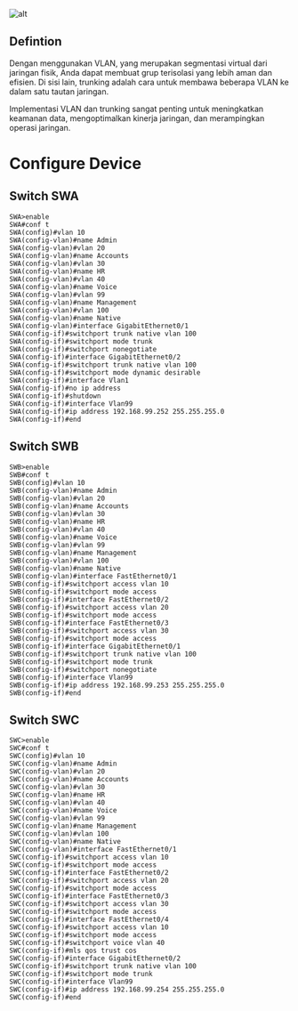 ![alt](https://a5m9a8c3.rocketcdn.me/wp-content/uploads/2020/02/3.6.1-Packet-Tracer-Implement-VLANs-and-Trunking.jpg)

## Defintion
Dengan menggunakan VLAN, yang merupakan segmentasi virtual dari jaringan fisik, Anda dapat membuat grup terisolasi yang lebih aman dan efisien. Di sisi lain, trunking adalah cara untuk membawa beberapa VLAN ke dalam satu tautan jaringan.

Implementasi VLAN dan trunking sangat penting untuk meningkatkan keamanan data, mengoptimalkan kinerja jaringan, dan merampingkan operasi jaringan.
# Configure Device
## Switch SWA
    SWA>enable
    SWA#conf t
    SWA(config)#vlan 10
    SWA(config-vlan)#name Admin
    SWA(config-vlan)#vlan 20
    SWA(config-vlan)#name Accounts
    SWA(config-vlan)#vlan 30
    SWA(config-vlan)#name HR
    SWA(config-vlan)#vlan 40
    SWA(config-vlan)#name Voice
    SWA(config-vlan)#vlan 99
    SWA(config-vlan)#name Management
    SWA(config-vlan)#vlan 100
    SWA(config-vlan)#name Native
    SWA(config-vlan)#interface GigabitEthernet0/1
    SWA(config-if)#switchport trunk native vlan 100
    SWA(config-if)#switchport mode trunk
    SWA(config-if)#switchport nonegotiate
    SWA(config-if)#interface GigabitEthernet0/2
    SWA(config-if)#switchport trunk native vlan 100
    SWA(config-if)#switchport mode dynamic desirable
    SWA(config-if)#interface Vlan1
    SWA(config-if)#no ip address
    SWA(config-if)#shutdown
    SWA(config-if)#interface Vlan99
    SWA(config-if)#ip address 192.168.99.252 255.255.255.0
    SWA(config-if)#end

## Switch SWB
    SWB>enable
    SWB#conf t
    SWB(config)#vlan 10
    SWB(config-vlan)#name Admin
    SWB(config-vlan)#vlan 20
    SWB(config-vlan)#name Accounts
    SWB(config-vlan)#vlan 30
    SWB(config-vlan)#name HR
    SWB(config-vlan)#vlan 40
    SWB(config-vlan)#name Voice
    SWB(config-vlan)#vlan 99
    SWB(config-vlan)#name Management
    SWB(config-vlan)#vlan 100
    SWB(config-vlan)#name Native
    SWB(config-vlan)#interface FastEthernet0/1
    SWB(config-if)#switchport access vlan 10
    SWB(config-if)#switchport mode access
    SWB(config-if)#interface FastEthernet0/2
    SWB(config-if)#switchport access vlan 20
    SWB(config-if)#switchport mode access
    SWB(config-if)#interface FastEthernet0/3
    SWB(config-if)#switchport access vlan 30
    SWB(config-if)#switchport mode access
    SWB(config-if)#interface GigabitEthernet0/1
    SWB(config-if)#switchport trunk native vlan 100
    SWB(config-if)#switchport mode trunk
    SWB(config-if)#switchport nonegotiate
    SWB(config-if)#interface Vlan99
    SWB(config-if)#ip address 192.168.99.253 255.255.255.0
    SWB(config-if)#end

## Switch SWC
    SWC>enable
    SWC#conf t
    SWC(config)#vlan 10
    SWC(config-vlan)#name Admin
    SWC(config-vlan)#vlan 20
    SWC(config-vlan)#name Accounts
    SWC(config-vlan)#vlan 30
    SWC(config-vlan)#name HR
    SWC(config-vlan)#vlan 40
    SWC(config-vlan)#name Voice
    SWC(config-vlan)#vlan 99
    SWC(config-vlan)#name Management
    SWC(config-vlan)#vlan 100
    SWC(config-vlan)#name Native
    SWC(config-vlan)#interface FastEthernet0/1
    SWC(config-if)#switchport access vlan 10
    SWC(config-if)#switchport mode access
    SWC(config-if)#interface FastEthernet0/2
    SWC(config-if)#switchport access vlan 20
    SWC(config-if)#switchport mode access
    SWC(config-if)#interface FastEthernet0/3
    SWC(config-if)#switchport access vlan 30
    SWC(config-if)#switchport mode access
    SWC(config-if)#interface FastEthernet0/4
    SWC(config-if)#switchport access vlan 10
    SWC(config-if)#switchport mode access
    SWC(config-if)#switchport voice vlan 40
    SWC(config-if)#mls qos trust cos
    SWC(config-if)#interface GigabitEthernet0/2
    SWC(config-if)#switchport trunk native vlan 100
    SWC(config-if)#switchport mode trunk
    SWC(config-if)#interface Vlan99
    SWC(config-if)#ip address 192.168.99.254 255.255.255.0
    SWC(config-if)#end